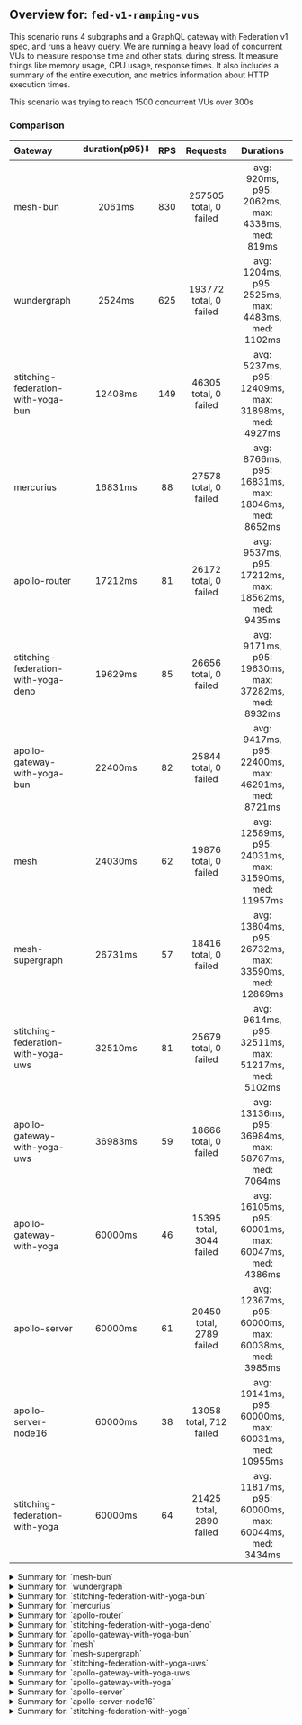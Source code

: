 ## Overview for: `fed-v1-ramping-vus`


This scenario runs 4 subgraphs and a GraphQL gateway with Federation v1 spec, and runs a heavy query. We are running a heavy load of concurrent VUs to measure response time and other stats, during stress. It measure things like memory usage, CPU usage, response times. It also includes a summary of the entire execution, and metrics information about HTTP execution times.


This scenario was trying to reach 1500 concurrent VUs over 300s


### Comparison


| Gateway                             | duration(p95)⬇️ |  RPS  |         Requests         |                       Durations                        |
| :---------------------------------- | :-------------: | :---: | :----------------------: | :----------------------------------------------------: |
| mesh-bun                            |     2061ms      |  830  |  257505 total, 0 failed  |    avg: 920ms, p95: 2062ms, max: 4338ms, med: 819ms    |
| wundergraph                         |     2524ms      |  625  |  193772 total, 0 failed  |   avg: 1204ms, p95: 2525ms, max: 4483ms, med: 1102ms   |
| stitching-federation-with-yoga-bun  |     12408ms     |  149  |  46305 total, 0 failed   |  avg: 5237ms, p95: 12409ms, max: 31898ms, med: 4927ms  |
| mercurius                           |     16831ms     |  88   |  27578 total, 0 failed   |  avg: 8766ms, p95: 16831ms, max: 18046ms, med: 8652ms  |
| apollo-router                       |     17212ms     |  81   |  26172 total, 0 failed   |  avg: 9537ms, p95: 17212ms, max: 18562ms, med: 9435ms  |
| stitching-federation-with-yoga-deno |     19629ms     |  85   |  26656 total, 0 failed   |  avg: 9171ms, p95: 19630ms, max: 37282ms, med: 8932ms  |
| apollo-gateway-with-yoga-bun        |     22400ms     |  82   |  25844 total, 0 failed   |  avg: 9417ms, p95: 22400ms, max: 46291ms, med: 8721ms  |
| mesh                                |     24030ms     |  62   |  19876 total, 0 failed   | avg: 12589ms, p95: 24031ms, max: 31590ms, med: 11957ms |
| mesh-supergraph                     |     26731ms     |  57   |  18416 total, 0 failed   | avg: 13804ms, p95: 26732ms, max: 33590ms, med: 12869ms |
| stitching-federation-with-yoga-uws  |     32510ms     |  81   |  25679 total, 0 failed   |  avg: 9614ms, p95: 32511ms, max: 51217ms, med: 5102ms  |
| apollo-gateway-with-yoga-uws        |     36983ms     |  59   |  18666 total, 0 failed   | avg: 13136ms, p95: 36984ms, max: 58767ms, med: 7064ms  |
| apollo-gateway-with-yoga            |     60000ms     |  46   | 15395 total, 3044 failed | avg: 16105ms, p95: 60001ms, max: 60047ms, med: 4386ms  |
| apollo-server                       |     60000ms     |  61   | 20450 total, 2789 failed | avg: 12367ms, p95: 60000ms, max: 60038ms, med: 3985ms  |
| apollo-server-node16                |     60000ms     |  38   | 13058 total, 712 failed  | avg: 19141ms, p95: 60000ms, max: 60031ms, med: 10955ms |
| stitching-federation-with-yoga      |     60000ms     |  64   | 21425 total, 2890 failed | avg: 11817ms, p95: 60000ms, max: 60044ms, med: 3434ms  |



<details>
  <summary>Summary for: `mesh-bun`</summary>

  **K6 Output**




```
     ✓ response code was 200
     ✗ no graphql errors
      ↳  0% — ✓ 0 / ✗ 257505
     ✗ valid response structure
      ↳  0% — ✓ 0 / ✗ 257505

     checks.........................: 33.33% ✓ 257505     ✗ 515010
     data_received..................: 245 MB 790 kB/s
     data_sent......................: 306 MB 986 kB/s
     http_req_blocked...............: avg=88.46µs  min=700ns  med=1.5µs    max=635.09ms p(90)=2.1µs  p(95)=2.7µs   
     http_req_connecting............: avg=82.8µs   min=0s     med=0s       max=634.55ms p(90)=0s     p(95)=0s      
     http_req_duration..............: avg=919.64ms min=1.28ms med=818.63ms max=4.33s    p(90)=1.8s   p(95)=2.06s   
       { expected_response:true }...: avg=919.64ms min=1.28ms med=818.63ms max=4.33s    p(90)=1.8s   p(95)=2.06s   
     http_req_failed................: 0.00%  ✓ 0          ✗ 257505
     http_req_receiving.............: avg=607.71µs min=9.79µs med=17.7µs   max=269.81ms p(90)=49.7µs p(95)=163.58µs
     http_req_sending...............: avg=149.47µs min=4.4µs  med=8.69µs   max=253.82ms p(90)=30.8µs p(95)=115.1µs 
     http_req_tls_handshaking.......: avg=0s       min=0s     med=0s       max=0s       p(90)=0s     p(95)=0s      
     http_req_waiting...............: avg=918.88ms min=1.25ms med=818.03ms max=4.33s    p(90)=1.8s   p(95)=2.05s   
     http_reqs......................: 257505 830.656024/s
     iteration_duration.............: avg=920.84ms min=1.45ms med=819.19ms max=4.33s    p(90)=1.8s   p(95)=2.06s   
     iterations.....................: 257505 830.656024/s
     vus............................: 10     min=10       max=1500
     vus_max........................: 1500   min=1500     max=1500
```


**Performance Overview**


<img src="https://imagedelivery.net/KYe9TScr4TldYHA48pczVg/c8a0ecc9-de9a-4a24-e5b6-3033d865cc00/public" alt="Performance Overview" />


**HTTP Overview**


<img src="https://imagedelivery.net/KYe9TScr4TldYHA48pczVg/df834d68-6f94-4731-f949-2ff82e07cc00/public" alt="HTTP Overview" />


  </details>

<details>
  <summary>Summary for: `wundergraph`</summary>

  **K6 Output**




```
     ✓ response code was 200
     ✓ no graphql errors
     ✓ valid response structure

     checks.........................: 100.00% ✓ 581316     ✗ 0     
     data_received..................: 965 MB  3.1 MB/s
     data_sent......................: 230 MB  742 kB/s
     http_req_blocked...............: avg=1.28ms min=1µs     med=2.7µs  max=1.47s p(90)=4.3µs   p(95)=5.7µs  
     http_req_connecting............: avg=1.27ms min=0s      med=0s     max=1.47s p(90)=0s      p(95)=0s     
     http_req_duration..............: avg=1.2s   min=9.47ms  med=1.1s   max=4.48s p(90)=2.21s   p(95)=2.52s  
       { expected_response:true }...: avg=1.2s   min=9.47ms  med=1.1s   max=4.48s p(90)=2.21s   p(95)=2.52s  
     http_req_failed................: 0.00%   ✓ 0          ✗ 193772
     http_req_receiving.............: avg=7.66ms min=14.5µs  med=40.1µs max=1.09s p(90)=239.9µs p(95)=1.42ms 
     http_req_sending...............: avg=2.39ms min=6.7µs   med=14.1µs max=1.57s p(90)=34µs    p(95)=135.8µs
     http_req_tls_handshaking.......: avg=0s     min=0s      med=0s     max=0s    p(90)=0s      p(95)=0s     
     http_req_waiting...............: avg=1.19s  min=9.39ms  med=1.09s  max=4.34s p(90)=2.18s   p(95)=2.47s  
     http_reqs......................: 193772  625.037595/s
     iteration_duration.............: avg=1.22s  min=10.28ms med=1.11s  max=4.48s p(90)=2.26s   p(95)=2.59s  
     iterations.....................: 193772  625.037595/s
     vus............................: 2       min=0        max=1498
     vus_max........................: 1500    min=1379     max=1500
```


**Performance Overview**


<img src="https://imagedelivery.net/KYe9TScr4TldYHA48pczVg/2c7062e2-6d94-4662-98f0-880b51460b00/public" alt="Performance Overview" />


**HTTP Overview**


<img src="https://imagedelivery.net/KYe9TScr4TldYHA48pczVg/5a588d64-0dfa-4220-f809-fa65e9addd00/public" alt="HTTP Overview" />


  </details>

<details>
  <summary>Summary for: `stitching-federation-with-yoga-bun`</summary>

  **K6 Output**




```
     ✓ response code was 200
     ✓ no graphql errors
     ✓ valid response structure

     checks.........................: 100.00% ✓ 138915     ✗ 0     
     data_received..................: 231 MB  744 kB/s
     data_sent......................: 55 MB   177 kB/s
     http_req_blocked...............: avg=188.69µs min=800ns    med=1.8µs  max=395.35ms p(90)=3µs    p(95)=9µs     
     http_req_connecting............: avg=181.6µs  min=0s       med=0s     max=395.27ms p(90)=0s     p(95)=0s      
     http_req_duration..............: avg=5.23s    min=142.66ms med=4.92s  max=31.89s   p(90)=7.42s  p(95)=12.4s   
       { expected_response:true }...: avg=5.23s    min=142.66ms med=4.92s  max=31.89s   p(90)=7.42s  p(95)=12.4s   
     http_req_failed................: 0.00%   ✓ 0          ✗ 46305 
     http_req_receiving.............: avg=552.96µs min=12.7µs   med=26.8µs max=328.72ms p(90)=55µs   p(95)=182.06µs
     http_req_sending...............: avg=356.1µs  min=6µs      med=10µs   max=537.44ms p(90)=32.7µs p(95)=93.6µs  
     http_req_tls_handshaking.......: avg=0s       min=0s       med=0s     max=0s       p(90)=0s     p(95)=0s      
     http_req_waiting...............: avg=5.23s    min=142.61ms med=4.92s  max=31.89s   p(90)=7.42s  p(95)=12.4s   
     http_reqs......................: 46305   149.370005/s
     iteration_duration.............: avg=5.23s    min=143.19ms med=4.92s  max=31.89s   p(90)=7.42s  p(95)=12.4s   
     iterations.....................: 46305   149.370005/s
     vus............................: 193     min=50       max=1500
     vus_max........................: 1500    min=1500     max=1500
```


**Performance Overview**


<img src="https://imagedelivery.net/KYe9TScr4TldYHA48pczVg/df50c50a-92c7-43c4-d2df-704f9ace8a00/public" alt="Performance Overview" />


**HTTP Overview**


<img src="https://imagedelivery.net/KYe9TScr4TldYHA48pczVg/68cef69a-2a5d-4e29-5cee-554ba8038b00/public" alt="HTTP Overview" />


  </details>

<details>
  <summary>Summary for: `mercurius`</summary>

  **K6 Output**




```
     ✓ response code was 200
     ✓ no graphql errors
     ✓ valid response structure

     checks.........................: 100.00% ✓ 82734     ✗ 0     
     data_received..................: 139 MB  448 kB/s
     data_sent......................: 33 MB   106 kB/s
     http_req_blocked...............: avg=74.76µs min=1µs    med=2.5µs  max=48.1ms  p(90)=4µs    p(95)=169.31µs
     http_req_connecting............: avg=67.17µs min=0s     med=0s     max=47.76ms p(90)=0s     p(95)=109.14µs
     http_req_duration..............: avg=8.76s   min=9.17ms med=8.65s  max=18.04s  p(90)=15.39s p(95)=16.83s  
       { expected_response:true }...: avg=8.76s   min=9.17ms med=8.65s  max=18.04s  p(90)=15.39s p(95)=16.83s  
     http_req_failed................: 0.00%   ✓ 0         ✗ 27578 
     http_req_receiving.............: avg=57.32µs min=18.3µs med=48.7µs max=41.45ms p(90)=76µs   p(95)=83µs    
     http_req_sending...............: avg=29.32µs min=5.9µs  med=14.2µs max=18.28ms p(90)=30.7µs p(95)=56.09µs 
     http_req_tls_handshaking.......: avg=0s      min=0s     med=0s     max=0s      p(90)=0s     p(95)=0s      
     http_req_waiting...............: avg=8.76s   min=9.07ms med=8.65s  max=18.04s  p(90)=15.39s p(95)=16.83s  
     http_reqs......................: 27578   88.957435/s
     iteration_duration.............: avg=8.76s   min=9.77ms med=8.65s  max=18.04s  p(90)=15.39s p(95)=16.83s  
     iterations.....................: 27578   88.957435/s
     vus............................: 80      min=50      max=1500
     vus_max........................: 1500    min=1500    max=1500
```


**Performance Overview**


<img src="https://imagedelivery.net/KYe9TScr4TldYHA48pczVg/4a74e0be-655a-4293-c947-9b379b22aa00/public" alt="Performance Overview" />


**HTTP Overview**


<img src="https://imagedelivery.net/KYe9TScr4TldYHA48pczVg/e5eab5ed-1bae-4f39-64a8-822702d13900/public" alt="HTTP Overview" />


  </details>

<details>
  <summary>Summary for: `apollo-router`</summary>

  **K6 Output**




```
     ✓ response code was 200
     ✗ no graphql errors
      ↳  99% — ✓ 26159 / ✗ 13
     ✗ valid response structure
      ↳  99% — ✓ 26159 / ✗ 13

     checks.........................: 99.96% ✓ 78490     ✗ 26    
     data_received..................: 130 MB 408 kB/s
     data_sent......................: 31 MB  97 kB/s
     http_req_blocked...............: avg=58.47µs min=1.2µs    med=3µs    max=79.82ms p(90)=8.8µs   p(95)=274.36µs
     http_req_connecting............: avg=48.18µs min=0s       med=0s     max=79.52ms p(90)=0s      p(95)=180.39µs
     http_req_duration..............: avg=9.53s   min=436.07ms med=9.43s  max=18.56s  p(90)=16.2s   p(95)=17.21s  
       { expected_response:true }...: avg=9.53s   min=436.07ms med=9.43s  max=18.56s  p(90)=16.2s   p(95)=17.21s  
     http_req_failed................: 0.00%  ✓ 0         ✗ 26172 
     http_req_receiving.............: avg=86.12µs min=27.1µs   med=71µs   max=25.09ms p(90)=114.6µs p(95)=138.94µs
     http_req_sending...............: avg=44.69µs min=9.6µs    med=17.8µs max=25.03ms p(90)=50.6µs  p(95)=73.8µs  
     http_req_tls_handshaking.......: avg=0s      min=0s       med=0s     max=0s      p(90)=0s      p(95)=0s      
     http_req_waiting...............: avg=9.53s   min=435.99ms med=9.43s  max=18.56s  p(90)=16.2s   p(95)=17.21s  
     http_reqs......................: 26172  81.847507/s
     iteration_duration.............: avg=9.53s   min=436.93ms med=9.43s  max=18.56s  p(90)=16.2s   p(95)=17.21s  
     iterations.....................: 26172  81.847507/s
     vus............................: 16     min=0       max=1499
     vus_max........................: 1500   min=1230    max=1500
```


**Performance Overview**


<img src="https://imagedelivery.net/KYe9TScr4TldYHA48pczVg/aad825e6-3a1b-479b-0ee5-30bfdcf7da00/public" alt="Performance Overview" />


**HTTP Overview**


<img src="https://imagedelivery.net/KYe9TScr4TldYHA48pczVg/08b630aa-d0ae-4333-966c-0bd5f7260200/public" alt="HTTP Overview" />


  </details>

<details>
  <summary>Summary for: `stitching-federation-with-yoga-deno`</summary>

  **K6 Output**




```
     ✓ response code was 200
     ✗ no graphql errors
      ↳  97% — ✓ 25877 / ✗ 779
     ✗ valid response structure
      ↳  97% — ✓ 25877 / ✗ 779

     checks.........................: 98.05% ✓ 78410     ✗ 1558  
     data_received..................: 143 MB 459 kB/s
     data_sent......................: 32 MB  102 kB/s
     http_req_blocked...............: avg=211.8µs  min=1.1µs    med=2.4µs  max=104.7ms  p(90)=4.59µs  p(95)=203.6µs 
     http_req_connecting............: avg=202.67µs min=0s       med=0s     max=104.67ms p(90)=0s      p(95)=135.3µs 
     http_req_duration..............: avg=9.17s    min=664.8ms  med=8.93s  max=37.28s   p(90)=16.84s  p(95)=19.62s  
       { expected_response:true }...: avg=9.17s    min=664.8ms  med=8.93s  max=37.28s   p(90)=16.84s  p(95)=19.62s  
     http_req_failed................: 0.00%  ✓ 0         ✗ 26656 
     http_req_receiving.............: avg=96.53µs  min=16.4µs   med=35.6µs max=32.02ms  p(90)=84.5µs  p(95)=111.62µs
     http_req_sending...............: avg=66.27µs  min=6.7µs    med=13.1µs max=26.93ms  p(90)=51.65µs p(95)=97.2µs  
     http_req_tls_handshaking.......: avg=0s       min=0s       med=0s     max=0s       p(90)=0s      p(95)=0s      
     http_req_waiting...............: avg=9.17s    min=663.63ms med=8.93s  max=37.28s   p(90)=16.84s  p(95)=19.62s  
     http_reqs......................: 26656  85.652734/s
     iteration_duration.............: avg=9.17s    min=686ms    med=8.93s  max=37.28s   p(90)=16.84s  p(95)=19.63s  
     iterations.....................: 26656  85.652734/s
     vus............................: 106    min=50      max=1500
     vus_max........................: 1500   min=1500    max=1500
```


**Performance Overview**


<img src="https://imagedelivery.net/KYe9TScr4TldYHA48pczVg/91335855-4c25-4b49-3bf4-d5ad5d372a00/public" alt="Performance Overview" />


**HTTP Overview**


<img src="https://imagedelivery.net/KYe9TScr4TldYHA48pczVg/b3c849c4-5630-4a1d-ae94-083bfb32e900/public" alt="HTTP Overview" />


  </details>

<details>
  <summary>Summary for: `apollo-gateway-with-yoga-bun`</summary>

  **K6 Output**




```
     ✓ response code was 200
     ✓ no graphql errors
     ✓ valid response structure

     checks.........................: 100.00% ✓ 77532     ✗ 0     
     data_received..................: 129 MB  412 kB/s
     data_sent......................: 31 MB   98 kB/s
     http_req_blocked...............: avg=244.91µs min=1.1µs    med=2.4µs  max=523.11ms p(90)=4.4µs   p(95)=147.6µs
     http_req_connecting............: avg=225.58µs min=0s       med=0s     max=460.38ms p(90)=0s      p(95)=92.5µs 
     http_req_duration..............: avg=9.41s    min=506.04ms med=8.72s  max=46.29s   p(90)=16.1s   p(95)=22.4s  
       { expected_response:true }...: avg=9.41s    min=506.04ms med=8.72s  max=46.29s   p(90)=16.1s   p(95)=22.4s  
     http_req_failed................: 0.00%   ✓ 0         ✗ 25844 
     http_req_receiving.............: avg=577.45µs min=17.6µs   med=40.2µs max=271.5ms  p(90)=76.27µs p(95)=223.5µs
     http_req_sending...............: avg=527.51µs min=7.3µs    med=12.6µs max=474.1ms  p(90)=51.97µs p(95)=103.7µs
     http_req_tls_handshaking.......: avg=0s       min=0s       med=0s     max=0s       p(90)=0s      p(95)=0s     
     http_req_waiting...............: avg=9.41s    min=505.84ms med=8.71s  max=46.29s   p(90)=16.1s   p(95)=22.39s 
     http_reqs......................: 25844   82.641149/s
     iteration_duration.............: avg=9.41s    min=508.02ms med=8.72s  max=46.52s   p(90)=16.1s   p(95)=22.4s  
     iterations.....................: 25844   82.641149/s
     vus............................: 198     min=50      max=1500
     vus_max........................: 1500    min=1500    max=1500
```


**Performance Overview**


<img src="https://imagedelivery.net/KYe9TScr4TldYHA48pczVg/15863e6f-5d66-4fc8-0987-0ec5d1416b00/public" alt="Performance Overview" />


**HTTP Overview**


<img src="https://imagedelivery.net/KYe9TScr4TldYHA48pczVg/c438dd85-6928-4d06-5767-92bc6750be00/public" alt="HTTP Overview" />


  </details>

<details>
  <summary>Summary for: `mesh`</summary>

  **K6 Output**




```
     ✓ response code was 200
     ✗ no graphql errors
      ↳  98% — ✓ 19622 / ✗ 254
     ✗ valid response structure
      ↳  98% — ✓ 19622 / ✗ 254

     checks.........................: 99.14% ✓ 59120     ✗ 508   
     data_received..................: 102 MB 321 kB/s
     data_sent......................: 24 MB  75 kB/s
     http_req_blocked...............: avg=105.84µs min=1.6µs  med=3.3µs   max=233.19ms p(90)=14.9µs  p(95)=563.3µs 
     http_req_connecting............: avg=92.78µs  min=0s     med=0s      max=233.1ms  p(90)=0s      p(95)=479.32µs
     http_req_duration..............: avg=12.58s   min=1.1s   med=11.95s  max=31.59s   p(90)=22.29s  p(95)=24.03s  
       { expected_response:true }...: avg=12.58s   min=1.1s   med=11.95s  max=31.59s   p(90)=22.29s  p(95)=24.03s  
     http_req_failed................: 0.00%  ✓ 0         ✗ 19876 
     http_req_receiving.............: avg=98.5µs   min=28.2µs med=73.09µs max=44.95ms  p(90)=113.5µs p(95)=138.6µs 
     http_req_sending...............: avg=75.8µs   min=10.5µs med=19µs    max=113.79ms p(90)=55.3µs  p(95)=79.69µs 
     http_req_tls_handshaking.......: avg=0s       min=0s     med=0s      max=0s       p(90)=0s      p(95)=0s      
     http_req_waiting...............: avg=12.58s   min=1.1s   med=11.95s  max=31.58s   p(90)=22.29s  p(95)=24.03s  
     http_reqs......................: 19876  62.817951/s
     iteration_duration.............: avg=12.58s   min=1.1s   med=11.95s  max=31.59s   p(90)=22.29s  p(95)=24.03s  
     iterations.....................: 19876  62.817951/s
     vus............................: 268    min=0       max=1500
     vus_max........................: 1500   min=958     max=1500
```


**Performance Overview**


<img src="https://imagedelivery.net/KYe9TScr4TldYHA48pczVg/4bd69adf-e3e3-4369-3d46-b504723d4000/public" alt="Performance Overview" />


**HTTP Overview**


<img src="https://imagedelivery.net/KYe9TScr4TldYHA48pczVg/4b4efaac-f535-438f-0dd9-41cd7c3a9300/public" alt="HTTP Overview" />


  </details>

<details>
  <summary>Summary for: `mesh-supergraph`</summary>

  **K6 Output**




```
     ✓ response code was 200
     ✗ no graphql errors
      ↳  98% — ✓ 18200 / ✗ 216
     ✗ valid response structure
      ↳  0% — ✓ 0 / ✗ 18416

     checks.........................: 66.27% ✓ 36616     ✗ 18632 
     data_received..................: 96 MB  301 kB/s
     data_sent......................: 22 MB  69 kB/s
     http_req_blocked...............: avg=78.4µs   min=1.7µs  med=3.6µs  max=32.45ms p(90)=19.2µs  p(95)=587.87µs
     http_req_connecting............: avg=62.73µs  min=0s     med=0s     max=26.84ms p(90)=0s      p(95)=489.07µs
     http_req_duration..............: avg=13.8s    min=1.6s   med=12.86s max=33.59s  p(90)=24.86s  p(95)=26.73s  
       { expected_response:true }...: avg=13.8s    min=1.6s   med=12.86s max=33.59s  p(90)=24.86s  p(95)=26.73s  
     http_req_failed................: 0.00%  ✓ 0         ✗ 18416 
     http_req_receiving.............: avg=105.77µs min=25.2µs med=81.3µs max=28.92ms p(90)=132.5µs p(95)=166.8µs 
     http_req_sending...............: avg=48.23µs  min=10.1µs med=22.5µs max=23.88ms p(90)=60.8µs  p(95)=84.8µs  
     http_req_tls_handshaking.......: avg=0s       min=0s     med=0s     max=0s      p(90)=0s      p(95)=0s      
     http_req_waiting...............: avg=13.8s    min=1.6s   med=12.86s max=33.59s  p(90)=24.86s  p(95)=26.73s  
     http_reqs......................: 18416  57.826521/s
     iteration_duration.............: avg=13.8s    min=1.6s   med=12.87s max=33.59s  p(90)=24.86s  p(95)=26.73s  
     iterations.....................: 18416  57.826521/s
     vus............................: 267    min=0       max=1500
     vus_max........................: 1500   min=1077    max=1500
```


**Performance Overview**


<img src="https://imagedelivery.net/KYe9TScr4TldYHA48pczVg/81d4b66c-07e3-47c7-641f-e61f0843ac00/public" alt="Performance Overview" />


**HTTP Overview**


<img src="https://imagedelivery.net/KYe9TScr4TldYHA48pczVg/0d5f29c5-3681-46a6-70f4-00e46b07bd00/public" alt="HTTP Overview" />


  </details>

<details>
  <summary>Summary for: `stitching-federation-with-yoga-uws`</summary>

  **K6 Output**




```
     ✓ response code was 200
     ✗ no graphql errors
      ↳  78% — ✓ 20163 / ✗ 5516
     ✗ valid response structure
      ↳  78% — ✓ 20163 / ✗ 5516

     checks.........................: 85.67% ✓ 66005     ✗ 11032 
     data_received..................: 176 MB 560 kB/s
     data_sent......................: 31 MB  97 kB/s
     http_req_blocked...............: avg=171.83µs min=1.1µs   med=2.8µs  max=324.24ms p(90)=7.2µs  p(95)=198.1µs
     http_req_connecting............: avg=160.58µs min=0s      med=0s     max=294.45ms p(90)=0s     p(95)=127.6µs
     http_req_duration..............: avg=9.61s    min=48.73ms med=5.1s   max=51.21s   p(90)=27.19s p(95)=32.51s 
       { expected_response:true }...: avg=9.61s    min=48.73ms med=5.1s   max=51.21s   p(90)=27.19s p(95)=32.51s 
     http_req_failed................: 0.00%  ✓ 0         ✗ 25679 
     http_req_receiving.............: avg=121.02µs min=18.2µs  med=55.4µs max=170.56ms p(90)=96µs   p(95)=130.2µs
     http_req_sending...............: avg=98.59µs  min=7.2µs   med=15.5µs max=208.78ms p(90)=38µs   p(95)=77.4µs 
     http_req_tls_handshaking.......: avg=0s       min=0s      med=0s     max=0s       p(90)=0s     p(95)=0s     
     http_req_waiting...............: avg=9.61s    min=48.66ms med=5.1s   max=51.21s   p(90)=27.19s p(95)=32.5s  
     http_reqs......................: 25679  81.725788/s
     iteration_duration.............: avg=9.61s    min=49.3ms  med=5.1s   max=51.21s   p(90)=27.19s p(95)=32.51s 
     iterations.....................: 25679  81.725788/s
     vus............................: 150    min=0       max=1499
     vus_max........................: 1500   min=1495    max=1500
```


**Performance Overview**


<img src="https://imagedelivery.net/KYe9TScr4TldYHA48pczVg/bd0893c3-0435-403b-5c60-e60619b9c500/public" alt="Performance Overview" />


**HTTP Overview**


<img src="https://imagedelivery.net/KYe9TScr4TldYHA48pczVg/60d5ffa1-687f-4dca-6c98-9dcebc30d800/public" alt="HTTP Overview" />


  </details>

<details>
  <summary>Summary for: `apollo-gateway-with-yoga-uws`</summary>

  **K6 Output**




```
     ✓ response code was 200
     ✗ no graphql errors
      ↳  61% — ✓ 11496 / ✗ 7170
     ✗ valid response structure
      ↳  61% — ✓ 11496 / ✗ 7170

     checks.........................: 74.39% ✓ 41658     ✗ 14340 
     data_received..................: 79 MB  249 kB/s
     data_sent......................: 22 MB  70 kB/s
     http_req_blocked...............: avg=60.77µs min=1.3µs    med=2.8µs  max=47.06ms p(90)=15.15µs p(95)=473.49µs
     http_req_connecting............: avg=48.58µs min=0s       med=0s     max=46.88ms p(90)=0s      p(95)=394.36µs
     http_req_duration..............: avg=13.13s  min=363.57ms med=7.06s  max=58.76s  p(90)=33.2s   p(95)=36.98s  
       { expected_response:true }...: avg=13.13s  min=363.57ms med=7.06s  max=58.76s  p(90)=33.2s   p(95)=36.98s  
     http_req_failed................: 0.00%  ✓ 0         ✗ 18666 
     http_req_receiving.............: avg=78.18µs min=16.89µs  med=58.5µs max=18.99ms p(90)=89.9µs  p(95)=103.07µs
     http_req_sending...............: avg=58.3µs  min=8.4µs    med=15.7µs max=57.33ms p(90)=54.6µs  p(95)=82.67µs 
     http_req_tls_handshaking.......: avg=0s      min=0s       med=0s     max=0s      p(90)=0s      p(95)=0s      
     http_req_waiting...............: avg=13.13s  min=363.5ms  med=7.06s  max=58.76s  p(90)=33.2s   p(95)=36.98s  
     http_reqs......................: 18666  59.058164/s
     iteration_duration.............: avg=13.13s  min=364.32ms med=7.06s  max=58.76s  p(90)=33.2s   p(95)=36.98s  
     iterations.....................: 18666  59.058164/s
     vus............................: 91     min=0       max=1500
     vus_max........................: 1500   min=1193    max=1500
```


**Performance Overview**


<img src="https://imagedelivery.net/KYe9TScr4TldYHA48pczVg/0ab226bc-b724-4584-632f-edbd5303f700/public" alt="Performance Overview" />


**HTTP Overview**


<img src="https://imagedelivery.net/KYe9TScr4TldYHA48pczVg/b43ca024-720e-4b75-4653-50cd09c8ca00/public" alt="HTTP Overview" />


  </details>

<details>
  <summary>Summary for: `apollo-gateway-with-yoga`</summary>

  **K6 Output**




```
     ✗ response code was 200
      ↳  80% — ✓ 12351 / ✗ 3044
     ✗ no graphql errors
      ↳  77% — ✓ 11992 / ✗ 3403
     ✗ valid response structure
      ↳  97% — ✓ 11992 / ✗ 359

     checks.........................: 84.22% ✓ 36335     ✗ 6806  
     data_received..................: 62 MB  184 kB/s
     data_sent......................: 19 MB  56 kB/s
     http_req_blocked...............: avg=336.31µs min=1.5µs    med=3.5µs  max=24.33ms p(90)=620.78µs p(95)=1.4ms   
     http_req_connecting............: avg=297.67µs min=0s       med=0s     max=24.24ms p(90)=504.34µs p(95)=1.2ms   
     http_req_duration..............: avg=16.1s    min=152.66ms med=4.38s  max=1m0s    p(90)=1m0s     p(95)=1m0s    
       { expected_response:true }...: avg=5.28s    min=152.66ms med=4.25s  max=59.39s  p(90)=5.28s    p(95)=6.3s    
     http_req_failed................: 19.77% ✓ 3044      ✗ 12351 
     http_req_receiving.............: avg=81.51µs  min=0s       med=73.2µs max=7.57ms  p(90)=128.7µs  p(95)=163.39µs
     http_req_sending...............: avg=80.55µs  min=9.4µs    med=23.8µs max=32.95ms p(90)=84.1µs   p(95)=130.72µs
     http_req_tls_handshaking.......: avg=0s       min=0s       med=0s     max=0s      p(90)=0s       p(95)=0s      
     http_req_waiting...............: avg=16.1s    min=152.51ms med=4.38s  max=1m0s    p(90)=59.99s   p(95)=1m0s    
     http_reqs......................: 15395  46.033149/s
     iteration_duration.............: avg=16.1s    min=153.76ms med=4.38s  max=1m0s    p(90)=1m0s     p(95)=1m0s    
     iterations.....................: 15395  46.033149/s
     vus............................: 4      min=0       max=1500
     vus_max........................: 1500   min=877     max=1500
```


**Performance Overview**


<img src="https://imagedelivery.net/KYe9TScr4TldYHA48pczVg/63a67d03-39b6-49c9-e78f-cc29845aec00/public" alt="Performance Overview" />


**HTTP Overview**


<img src="https://imagedelivery.net/KYe9TScr4TldYHA48pczVg/5560153e-6573-462c-92c4-58a29529d000/public" alt="HTTP Overview" />


  </details>

<details>
  <summary>Summary for: `apollo-server`</summary>

  **K6 Output**




```
     ✗ response code was 200
      ↳  86% — ✓ 17661 / ✗ 2789
     ✗ no graphql errors
      ↳  85% — ✓ 17583 / ✗ 2867
     ✗ valid response structure
      ↳  99% — ✓ 17583 / ✗ 78

     checks.........................: 90.20% ✓ 52827     ✗ 5734  
     data_received..................: 91 MB  272 kB/s
     data_sent......................: 24 MB  73 kB/s
     http_req_blocked...............: avg=287.25µs min=1.4µs    med=3.1µs  max=24.1ms  p(90)=375.82µs p(95)=869.25µs
     http_req_connecting............: avg=263.7µs  min=0s       med=0s     max=24.03ms p(90)=300.91µs p(95)=695.82µs
     http_req_duration..............: avg=12.36s   min=106.4ms  med=3.98s  max=1m0s    p(90)=59.99s   p(95)=1m0s    
       { expected_response:true }...: avg=4.84s    min=106.4ms  med=3.91s  max=59.93s  p(90)=4.52s    p(95)=5.51s   
     http_req_failed................: 13.63% ✓ 2789      ✗ 17661 
     http_req_receiving.............: avg=65.89µs  min=0s       med=65.4µs max=13.35ms p(90)=93.6µs   p(95)=102.95µs
     http_req_sending...............: avg=43.09µs  min=7.9µs    med=17.5µs max=20.13ms p(90)=55.4µs   p(95)=73.65µs 
     http_req_tls_handshaking.......: avg=0s       min=0s       med=0s     max=0s      p(90)=0s       p(95)=0s      
     http_req_waiting...............: avg=12.36s   min=106.31ms med=3.98s  max=1m0s    p(90)=59.99s   p(95)=1m0s    
     http_reqs......................: 20450  61.155642/s
     iteration_duration.............: avg=12.36s   min=107.05ms med=3.98s  max=1m0s    p(90)=1m0s     p(95)=1m0s    
     iterations.....................: 20450  61.155642/s
     vus............................: 14     min=4       max=1500
     vus_max........................: 1500   min=1500    max=1500
```


**Performance Overview**


<img src="https://imagedelivery.net/KYe9TScr4TldYHA48pczVg/4c10f0d4-5c17-4faf-b7d5-2704acf8cb00/public" alt="Performance Overview" />


**HTTP Overview**


<img src="https://imagedelivery.net/KYe9TScr4TldYHA48pczVg/4c24610c-ee84-40d4-f52e-19a232635400/public" alt="HTTP Overview" />


  </details>

<details>
  <summary>Summary for: `apollo-server-node16`</summary>

  **K6 Output**




```
     ✗ response code was 200
      ↳  94% — ✓ 12346 / ✗ 712
     ✗ no graphql errors
      ↳  39% — ✓ 5150 / ✗ 7908
     ✗ valid response structure
      ↳  41% — ✓ 5150 / ✗ 7196

     checks.........................: 58.87% ✓ 22646     ✗ 15816 
     data_received..................: 48 MB  142 kB/s
     data_sent......................: 16 MB  47 kB/s
     http_req_blocked...............: avg=303.28µs min=1.5µs    med=3.4µs  max=82.39ms p(90)=403.81µs p(95)=637.01µs
     http_req_connecting............: avg=280.71µs min=0s       med=0s     max=67.44ms p(90)=330.43µs p(95)=537.03µs
     http_req_duration..............: avg=19.14s   min=146.61ms med=10.95s max=1m0s    p(90)=47.61s   p(95)=1m0s    
       { expected_response:true }...: avg=16.78s   min=146.61ms med=10.19s max=59.98s  p(90)=40.18s   p(95)=47.49s  
     http_req_failed................: 5.45%  ✓ 712       ✗ 12346 
     http_req_receiving.............: avg=89.93µs  min=0s       med=76.6µs max=8.94ms  p(90)=120.33µs p(95)=143.6µs 
     http_req_sending...............: avg=54.99µs  min=9µs      med=20.5µs max=15.05ms p(90)=77.1µs   p(95)=102.7µs 
     http_req_tls_handshaking.......: avg=0s       min=0s       med=0s     max=0s      p(90)=0s       p(95)=0s      
     http_req_waiting...............: avg=19.14s   min=146.47ms med=10.95s max=1m0s    p(90)=47.61s   p(95)=1m0s    
     http_reqs......................: 13058  38.787558/s
     iteration_duration.............: avg=19.14s   min=147.49ms med=10.95s max=1m0s    p(90)=47.61s   p(95)=1m0s    
     iterations.....................: 13058  38.787558/s
     vus............................: 8      min=0       max=1498
     vus_max........................: 1500   min=1168    max=1500
```


**Performance Overview**


<img src="https://imagedelivery.net/KYe9TScr4TldYHA48pczVg/59bcef02-0894-4db7-4391-29a4c2589700/public" alt="Performance Overview" />


**HTTP Overview**


<img src="https://imagedelivery.net/KYe9TScr4TldYHA48pczVg/81e0f8a2-b9a3-446a-f68e-f5db5aead200/public" alt="HTTP Overview" />


  </details>

<details>
  <summary>Summary for: `stitching-federation-with-yoga`</summary>

  **K6 Output**




```
     ✗ response code was 200
      ↳  86% — ✓ 18535 / ✗ 2890
     ✗ no graphql errors
      ↳  86% — ✓ 18481 / ✗ 2944
     ✗ valid response structure
      ↳  99% — ✓ 18481 / ✗ 54

     checks.........................: 90.40% ✓ 55497     ✗ 5888  
     data_received..................: 94 MB  281 kB/s
     data_sent......................: 26 MB  77 kB/s
     http_req_blocked...............: avg=273.41µs min=1.6µs   med=4µs    max=40.07ms p(90)=463.7µs  p(95)=996.59µs
     http_req_connecting............: avg=239.51µs min=0s      med=0s     max=36.64ms p(90)=370.29µs p(95)=768.81µs
     http_req_duration..............: avg=11.81s   min=73.97ms med=3.43s  max=1m0s    p(90)=59.99s   p(95)=1m0s    
       { expected_response:true }...: avg=4.3s     min=73.97ms med=3.36s  max=59.58s  p(90)=3.8s     p(95)=5.34s   
     http_req_failed................: 13.48% ✓ 2890      ✗ 18535 
     http_req_receiving.............: avg=84µs     min=0s      med=76.8µs max=24.92ms p(90)=115.91µs p(95)=134.79µs
     http_req_sending...............: avg=80.64µs  min=9.6µs   med=23.2µs max=33.38ms p(90)=72.2µs   p(95)=102.4µs 
     http_req_tls_handshaking.......: avg=0s       min=0s      med=0s     max=0s      p(90)=0s       p(95)=0s      
     http_req_waiting...............: avg=11.81s   min=73.85ms med=3.43s  max=1m0s    p(90)=59.99s   p(95)=1m0s    
     http_reqs......................: 21425  64.063714/s
     iteration_duration.............: avg=11.81s   min=75.08ms med=3.43s  max=1m0s    p(90)=1m0s     p(95)=1m0s    
     iterations.....................: 21425  64.063714/s
     vus............................: 26     min=0       max=1500
     vus_max........................: 1500   min=1175    max=1500
```


**Performance Overview**


<img src="https://imagedelivery.net/KYe9TScr4TldYHA48pczVg/7d7032fc-2c8d-4069-0113-6368a6ed8700/public" alt="Performance Overview" />


**HTTP Overview**


<img src="https://imagedelivery.net/KYe9TScr4TldYHA48pczVg/eef34c6d-b5b1-4a88-ae0a-c0fb351d8f00/public" alt="HTTP Overview" />


  </details>